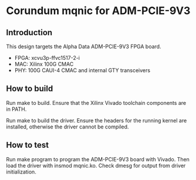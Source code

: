 # Corundum mqnic for ADM-PCIE-9V3

## Introduction

This design targets the Alpha Data ADM-PCIE-9V3 FPGA board.

* FPGA: xcvu3p-ffvc1517-2-i
* MAC: Xilinx 100G CMAC
* PHY: 100G CAUI-4 CMAC and internal GTY transceivers

## How to build

Run make to build.  Ensure that the Xilinx Vivado toolchain components are
in PATH.

Run make to build the driver.  Ensure the headers for the running kernel are
installed, otherwise the driver cannot be compiled.

## How to test

Run make program to program the ADM-PCIE-9V3 board with Vivado.  Then load the
driver with insmod mqnic.ko.  Check dmesg for output from driver
initialization.


